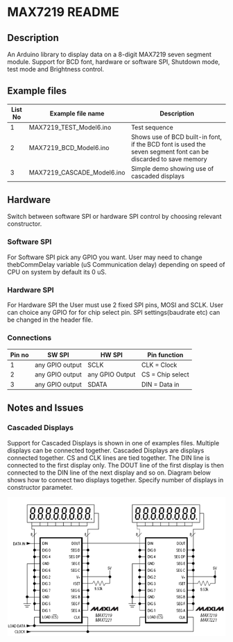 # MAX7219 README


## Description

An Arduino library to display data on a 8-digit MAX7219 seven segment module.
Support for BCD font, hardware or software SPI, Shutdown mode, test mode and Brightness control.

## Example files 

| List No | Example file name  | Description |
| ------ | ------ |   ------ |
| 1 | MAX7219_TEST_Model6.ino |Test sequence |
| 2 | MAX7219_BCD_Model6.ino | Shows use of BCD built-in font, if the BCD font is used the seven segment font can be discarded to save memory |
| 3 | MAX7219_CASCADE_Model6.ino | Simple demo showing use of cascaded displays |

## Hardware

Switch between software SPI or hardware SPI control by choosing relevant constructor.

### Software SPI

For Software SPI pick any GPIO you want.
User may need to change thebCommDelay variable (uS Communication delay) 
depending on speed of CPU on system by default its 0 uS.

### Hardware SPI

For Hardware SPI the User must use 2 fixed SPI pins, MOSI and SCLK. User can choice any GPIO for
for chip select pin. SPI settings(baudrate etc) can be changed in the header file.

### Connections 

| Pin no  | SW SPI | HW SPI  | Pin function |
| --- | --- | --- | --- |
| 1 | any GPIO output | SCLK |  CLK = Clock |
| 2 | any GPIO output | any GPIO Output | CS = Chip select |
| 3 | any GPIO output | SDATA |  DIN = Data in |

## Notes and Issues

### Cascaded Displays

Support for Cascaded Displays is shown in one of examples files. 
Multiple displays can be connected together. 
Cascaded Displays are displays connected together.  CS and CLK lines are tied together.
The DIN line is connected to the first display only. 
The DOUT line of the first display is then connected to the DIN line of the next 
display and so on. Diagram below shows how to connect two displays together. 
Specify number of displays in constructor parameter.

![img Cascade](https://github.com/gavinlyonsrepo/displaylib_LED_PICO/blob/main/extra/image/max7219cascade.png)
